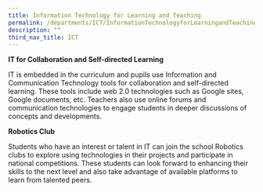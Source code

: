 ```yaml
---
title: Information Technology for Learning and Teaching
permalink: /departments/ICT/InformationTechnologyforLearningandTeaching/
description: ""
third_nav_title: ICT
---
```

**IT for Collaboration and Self-directed Learning**
		
IT is embedded in the curriculum and pupils use Information and Communication Technology tools for collaboration and self-directed learning. These tools include web 2.0 technologies such as Google sites, Google documents, etc. Teachers also use online forums and communication technologies to engage students in deeper discussions of concepts and developments.

**Robotics Club**
		
Students who have an interest or talent in IT can join the school Robotics clubs to explore using technologies in their projects and participate in national competitions. These students can look forward to enhancing their skills to the next level and also take advantage of available platforms to learn from talented peers.